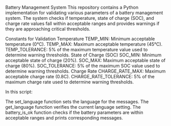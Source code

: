 Battery Management System
This repository contains a Python implementation for validating various parameters of a battery management system. The system checks if temperature, state of charge (SOC), and charge rate values fall within acceptable ranges and provides warnings if they are approaching critical thresholds.

Constants for Validation
Temperature
TEMP_MIN: Minimum acceptable temperature (0°C).
TEMP_MAX: Maximum acceptable temperature (45°C).
TEMP_TOLERANCE: 5% of the maximum temperature value used to determine warning thresholds.
State of Charge (SOC)
SOC_MIN: Minimum acceptable state of charge (20%).
SOC_MAX: Maximum acceptable state of charge (80%).
SOC_TOLERANCE: 5% of the maximum SOC value used to determine warning thresholds.
Charge Rate
CHARGE_RATE_MAX: Maximum acceptable charge rate (0.8C).
CHARGE_RATE_TOLERANCE: 5% of the maximum charge rate used to determine warning thresholds.

In this script:

The set_language function sets the language for the messages.
The get_language function verifies the current language setting.
The battery_is_ok function checks if the battery parameters are within acceptable ranges and prints corresponding messages.
